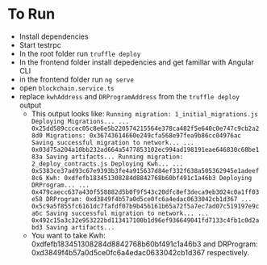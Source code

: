 # To Run

* Install dependencies 
* Start testrpc
* In the root folder run `truffle deploy`
* In the frontend folder install depedencies and get famillar with Angular CLI
* in the frontend folder run `ng serve`
* open `blockchain.service.ts`
* replace `kwhAddress` and `DRProgramAddress` from the `truffle deploy` output
    - This output looks like:
    `
        Running migration: 1_initial_migrations.js
        Deploying Migrations...
        ... 0x25dd589cccec05c8e6e5b220574215564e378ca482f5e640c0e747c9cb2a28d0
        Migrations: 0x36743614660e249cfa568e97fea9b86cc04976ac
        Saving successful migration to network...
        ... 0x03d75a204a10bb232ad664a5477853102ec994ad198191eae646830c68be183a
        Saving artifacts...
        Running migration: 2_deploy_contracts.js
        Deploying Kwh...
        ... 0x5383ce37ad93c67e9393b3fe4a915637d84ef332f638a505362945e1adeef8c6
        Kwh: 0xdfefb183451308284d8842768b60bf491c1a46b3
        Deploying DRProgram...
        ... 0x479caecc637a430f558882d5b0f9f543c20dfc8ef3deca9eb3024c0a1ff03e58
        DRProgram: 0xd3849f4b57a0d5ce0fc6a4edac0633042cb1d367
        ... 0x5c9a5f855fc6161dc7fafdf07b9b456161b65a72f5a7ec7ad07c519197e9ca6c
        Saving successful migration to network...
        ... 0x492c15a3c32e953222bd113417100b1d96ef936649041fd7133c4fb1c0d2abd3
        Saving artifacts...
    `
    - You want to take Kwh: 0xdfefb183451308284d8842768b60bf491c1a46b3 and DRProgram: 0xd3849f4b57a0d5ce0fc6a4edac0633042cb1d367 respectively. 